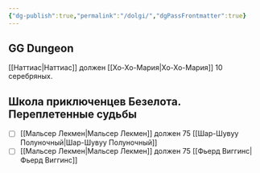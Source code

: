 ```yaml
---
{"dg-publish":true,"permalink":"/dolgi/","dgPassFrontmatter":true}
---
```



## GG Dungeon

[[Наттиас\|Наттиас]] должен [[Хо-Хо-Мария\|Хо-Хо-Мария]] 10 серебряных. 

## Школа приключенцев Безелота. Переплетенные судьбы
- [ ] [[Мальсер Лекмен\|Мальсер Лекмен]] должен 75 [[Шар-Шувуу Полуночный\|Шар-Шувуу Полуночный]] 
- [ ] [[Мальсер Лекмен\|Мальсер Лекмен]] должен 75 [[Фьерд Виггинс\|Фьерд Виггинс]]
